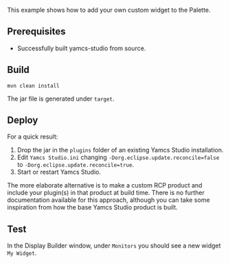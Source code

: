 This example shows how to add your own custom widget to the Palette.


## Prerequisites

* Successfully built yamcs-studio from source.


## Build

    mvn clean install
    
The jar file is generated under `target`.


## Deploy

For a quick result:

1. Drop the jar in the `plugins` folder of an existing Yamcs Studio installation.
2. Edit `Yamcs Studio.ini` changing `-Dorg.eclipse.update.reconcile=false` to `-Dorg.eclipse.update.reconcile=true`. 
3. Start or restart Yamcs Studio.

The more elaborate alternative is to make a custom RCP product and include your plugin(s) in that product at build time. There is no further documentation available for this approach, although you can take some inspiration from how the base Yamcs Studio product is built. 


## Test

In the Display Builder window, under `Monitors` you should see a new widget `My Widget`.
